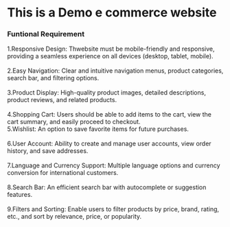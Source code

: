<h1>This is a Demo e commerce website</h1>

<h3>Funtional Requirement</h3>

<p>1.Responsive Design: Thwebsite must be mobile-friendly and responsive, providing a seamless experience on all devices (desktop, tablet, mobile).<br><br>
2.Easy Navigation: Clear and intuitive navigation menus, product categories, search bar, and filtering options.<br><br>
3.Product Display: High-quality product images, detailed descriptions, product reviews, and related products.<br><br>
4.Shopping Cart: Users should be able to add items to the cart, view the cart summary, and easily proceed to checkout.<br>
5.Wishlist: An option to save favorite items for future purchases.<br><br>
6.User Account: Ability to create and manage user accounts, view order history, and save addresses.<br><br>
7.Language and Currency Support: Multiple language options and currency conversion for international customers.<br><br>
8.Search Bar: An efficient search bar with autocomplete or suggestion features.<br><br>
9.Filters and Sorting: Enable users to filter products by price, brand, rating, etc., and sort by relevance, price, or popularity.</p>

